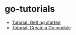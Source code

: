 # go-tutorials

* [Tutorial: Getting started](https://golang.org/doc/tutorial/getting-started)
* [Tutorial: Create a Go module](https://golang.org/doc/tutorial/create-module)
